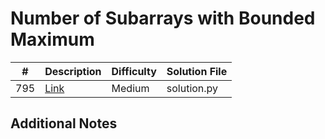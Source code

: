 # Number of Subarrays with Bounded Maximum
|#|Description|Difficulty|Solution File|
|-|-|-|-|
|795|[Link](https://leetcode.com/problems/number-of-subarrays-with-bounded-maximum/)|Medium|solution.py|

## Additional Notes
